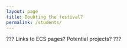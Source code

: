 ```yaml
---
layout: page
title: Doubting the festival?
permalink: /students/
---
```


???
Links to ECS pages?
Potential projects?
???